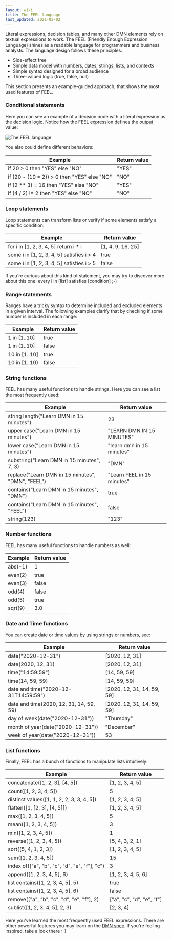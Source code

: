 ```yaml
---
layout: wiki
title: The FEEL language
last_updated: 2021-02-02
---
```


Literal expressions, decision tables, and many other DMN elements rely on textual expressions to work. The FEEL (Friendly Enough Expression Language) shines as a readable language for programmers and business analysts. The language design follows these principles:

- Side-effect free
- Simple data model with numbers, dates, strings, lists, and contexts
- Simple syntax designed for a broad audience
- Three-valued logic (true, false, null)

This section presents an example-guided approach, that shows the most used features of FEEL.

### Conditional statements

Here you can see an example of a decision node with a literal expression as the decision logic. Notice how the FEEL expression defines the output value:

![The FEEL language](../assets/the-feel-language.png)

You also could define different behaviors:

| Example                                      | Return value |
| -------------------------------------------- | ------------ |
| if 20 > 0 then "YES" else "NO"               | "YES"        |
| if (20 - (10 \* 2)) > 0 then "YES" else "NO" | "NO"         |
| if (2 \*\* 3) = 16 then "YES" else "NO"      | "YES"        |
| if (4 / 2) != 2 then "YES" else "NO"         | "NO"         |

### Loop statements

Loop statements can transform lists or verify if some elements satisfy a specific condition:

| Example                                   | Return value      |
| ----------------------------------------- | ----------------- |
| for i in [1, 2, 3, 4, 5] return i \* i    | [1, 4, 9, 16, 25] |
| some i in [1, 2, 3, 4, 5] satisfies i > 4 | true              |
| some i in [1, 2, 3, 4, 5] satisfies i > 5 | false             |

If you're curious about this kind of statement, you may try to discover more about this one: every i in [list] satisfies [condition] ;-)

### Range statements

Ranges have a tricky syntax to determine included and excluded elements in a given interval. The following examples clarify that by checking if some number is included in each range:

| Example       | Return value |
| ------------- | ------------ |
| 1 in [1..10]  | true         |
| 1 in (1..10]  | false        |
| 10 in [1..10] | true         |
| 10 in [1..10) | false        |

### String functions

FEEL has many useful functions to handle strings. Here you can see a list the most frequently used:

| Example                                           | Return value               |
| ------------------------------------------------- | -------------------------- |
| string length("Learn DMN in 15 minutes")          | 23                         |
| upper case("Learn DMN in 15 minutes")             | "LEARN DMN IN 15 MINUTES"  |
| lower case("Learn DMN in 15 minutes")             | "learn dmn in 15 minutes"  |
| substring("Learn DMN in 15 minutes", 7, 3)        | "DMN"                      |
| replace("Learn DMN in 15 minutes", "DMN", "FEEL") | "Learn FEEL in 15 minutes" |
| contains("Learn DMN in 15 minutes", "DMN")        | true                       |
| contains("Learn DMN in 15 minutes", "FEEL")       | false                      |
| string(123)                                       | "123"                      |

### Number functions

FEEL has many useful functions to handle numbers as well:

| Example | Return value |
| ------- | ------------ |
| abs(-1) | 1            |
| even(2) | true         |
| even(3) | false        |
| odd(4)  | false        |
| odd(5)  | true         |
| sqrt(9) | 3.0          |

### Date and Time functions

You can create date or time values by using strings or numbers, see:

| Example                                 | Return value               |
| --------------------------------------- | -------------------------- |
| date("2020-12-31")                      | [2020, 12, 31]             |
| date(2020, 12, 31)                      | [2020, 12, 31]             |
| time("14:59:59")                        | [14, 59, 59]               |
| time(14, 59, 59)                        | [14, 59, 59]               |
| date and time("2020-12-31T14:59:59")    | [2020, 12, 31, 14, 59, 59] |
| date and time(2020, 12, 31, 14, 59, 59) | [2020, 12, 31, 14, 59, 59] |
| day of week(date("2020-12-31"))         | "Thursday"                 |
| month of year(date("2020-12-31"))       | "December"                 |
| week of year(date("2020-12-31"))        | 53                         |

### List functions

Finally, FEEL has a bunch of functions to manipulate lists intuitively:

| Example                                       | Return value              |
| --------------------------------------------- | ------------------------- |
| concatenate([1, 2, 3], [4, 5])                | [1, 2, 3, 4, 5]           |
| count([1, 2, 3, 4, 5])                        | 5                         |
| distinct values([1, 1, 2, 2, 3, 3, 4, 5])     | [1, 2, 3, 4, 5]           |
| flatten([1, [2, 3], [4, 5]])                  | [1, 2, 3, 4, 5]           |
| max([1, 2, 3, 4, 5])                          | 5                         |
| mean([1, 2, 3, 4, 5])                         | 3                         |
| min([1, 2, 3, 4, 5])                          | 1                         |
| reverse([1, 2, 3, 4, 5])                      | [5, 4, 3, 2, 1]           |
| sort([5, 4, 1, 2, 3])                         | [1, 2, 3, 4, 5]           |
| sum([1, 2, 3, 4, 5])                          | 15                        |
| index of(["a", "b", "c", "d", "e", "f"], "c") | 3                         |
| append([1, 2, 3, 4, 5], 6)                    | [1, 2, 3, 4, 5, 6]        |
| list contains([1, 2, 3, 4, 5], 5)             | true                      |
| list contains([1, 2, 3, 4, 5], 6)             | false                     |
| remove(["a", "b", "c", "d", "e", "f"], 2)     | ["a", "c", "d", "e", "f"] |
| sublist([1, 2, 3, 4, 5], 2, 3)                | [2, 3, 4]                 |

Here you've learned the most frequently used FEEL expressions. There are other powerful features you may learn on the [DMN spec](https://www.omg.org/spec/DMN/1.2/PDF). If you're feeling inspired, take a look there :-)
